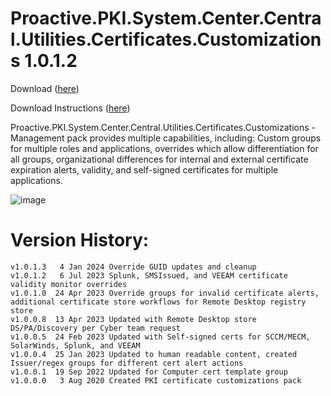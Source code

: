 # Proactive.PKI.System.Center.Central.Utilities.Certificates.Customizations 1.0.1.2

Download ([here](https://github.com/theKevinJustin/PKIAddendum/blob/main/Proactive.PKI.System.Center.Central.Utilities.Certificates.Customizations.xml))

Download Instructions ([here](https://github.com/theKevinJustin/PKIAddendum/blob/main/21%20Feb%202025%20-%20Updating%20PKI%20addendum.pdf))

Proactive.PKI.System.Center.Central.Utilities.Certificates.Customizations - 
Management pack provides multiple capabilities, including: Custom groups for multiple roles and applications, overrides which allow differentiation for all groups, organizational differences for internal and external certificate expiration alerts, validity, and self-signed certificates for multiple applications.

![image](https://github.com/user-attachments/assets/aebb3abd-822c-40ec-aed9-84435d0787b1)


# Version History:
```
v1.0.1.3   4 Jan 2024 Override GUID updates and cleanup
v1.0.1.2   6 Jul 2023 Splunk, SMSIssued, and VEEAM certificate validity monitor overrides
v1.0.1.0  24 Apr 2023 Override groups for invalid certificate alerts, additional certificate store workflows for Remote Desktop registry store
v1.0.0.8  13 Apr 2023 Updated with Remote Desktop store DS/PA/Discovery per Cyber team request
v1.0.0.5  24 Feb 2023 Updated with Self-signed certs for SCCM/MECM, SolarWinds, Splunk, and VEEAM
v1.0.0.4  25 Jan 2023 Updated to human readable content, created Issuer/regex groups for different cert alert actions
v1.0.0.1  19 Sep 2022 Updated for Computer cert template group
v1.0.0.0   3 Aug 2020 Created PKI certificate customizations pack
